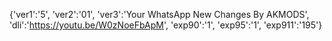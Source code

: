 {'ver1':'5', 'ver2':'01', 'ver3':'Your WhatsApp New Changes By AKMODS', 'dli':'https://youtu.be/W0zNoeFbApM', 'exp90':'1', 'exp95':'1', 'exp911':'195'}
